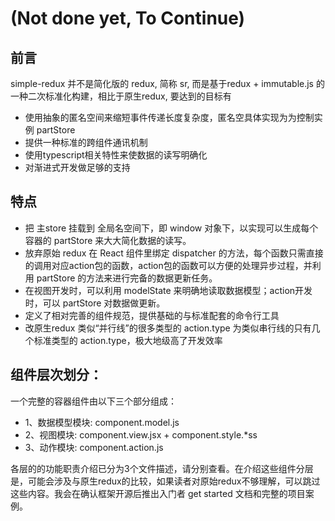 # (Not done yet, To Continue)
## 前言
simple-redux 并不是简化版的 redux, 简称 sr, 而是基于redux + immutable.js 的一种二次标准化构建，相比于原生redux, 要达到的目标有
- 使用抽象的匿名空间来缩短事件传递长度复杂度，匿名空具体实现为为控制实例 partStore
- 提供一种标准的跨组件通讯机制
- 使用typescript相关特性来使数据的读写明确化
- 对渐进式开发做足够的支持

## 特点
- 把 主store 挂载到 全局名空间下，即 window 对象下，以实现可以生成每个容器的 partStore 来大大简化数据的读写。
- 放弃原始 redux 在 React 组件里绑定 dispatcher 的方法，每个函数只需直接的调用对应action包的函数，action包的函数可以方便的处理异步过程，并利用 partStore 的方法来进行完备的数据更新任务。
- 在视图开发时，可以利用 modelState 来明确地读取数据模型；action开发时，可以 partStore 对数据做更新。
- 定义了相对完善的组件规范，提供基础的与标准配套的命令行工具
- 改原生redux 类似“并行线”的很多类型的 action.type 为类似串行线的只有几个标准类型的 action.type，极大地级高了开发效率

## 组件层次划分：
一个完整的容器组件由以下三个部分组成：
- 1、数据模型模块: component.model.js
- 2、视图模块: component.view.jsx + component.style.*ss
- 3、动作模块: component.action.js

各层的的功能职责介绍已分为3个文件描述，请分别查看。在介绍这些组件分层是，可能会涉及与原生redux的比较，如果读者对原始redux不够理解，可以跳过这些内容。我会在确认框架开源后推出入门者 get started 文档和完整的项目案例。